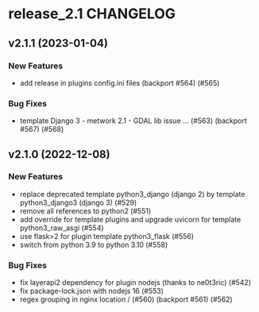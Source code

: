 # release_2.1 CHANGELOG

## v2.1.1 (2023-01-04)

### New Features

- add release in plugins config.ini files (backport #564) (#565)

### Bug Fixes

- template Django 3 - metwork 2.1 - GDAL lib issue ... (#563) (backport #567) (#568)

## v2.1.0 (2022-12-08)

### New Features

- replace deprecated template python3_django (django 2) by template python3_django3 (django 3) (#529)
- remove all references to python2 (#551)
- add override for template plugins and upgrade uvicorn for template python3_raw_asgi (#554)
- use flask>2 for plugin template python3_flask (#556)
- switch from python 3.9 to python 3.10 (#558)

### Bug Fixes

- fix layerapi2 dependency for plugin nodejs (thanks to ne0t3ric) (#542)
- fix package-lock.json with nodejs 16 (#553)
- regex grouping in nginx location / (#560) (backport #561) (#562)


